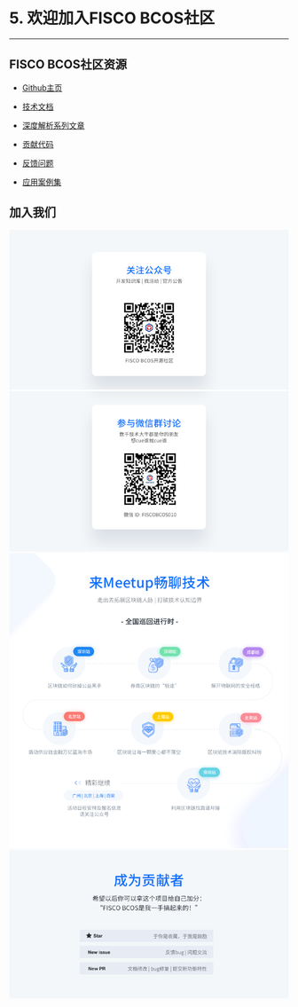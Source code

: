 # 5. 欢迎加入FISCO BCOS社区

---

## FISCO BCOS社区资源

- [Github主页](https://github.com/FISCO-BCOS/FISCO-BCOS)
- [技术文档](https://fisco-bcos-documentation.readthedocs.io)

- [深度解析系列文章](http://mp.weixin.qq.com/mp/homepage?__biz=MzA3MTI5Njg4Mw==&hid=2&sn=4f6d7251fbc4a73ed600e1d6fd61efc1&scene=18#wechat_redirect)
- [贡献代码](https://mp.weixin.qq.com/s/_w_auH8X4SQQWO3lhfNrbQ)
- [反馈问题](https://github.com/FISCO-BCOS/FISCO-BCOS/issues)
- [应用案例集](https://mp.weixin.qq.com/s/cUjuWf1eGMbG3AFq60CBUA)

## 加入我们
<a name="QR"></a>
![](../../../../2.x/images/community/qr_code1.png)
![](../../../../2.x/images/community/qr_code2.1.png)
![](../../../../2.x/images/community/changeable_body.png)
![](../../../../2.x/images/community/tailer.png)